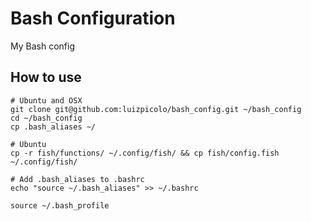 # Bash Configuration

My Bash config

## How to use

    # Ubuntu and OSX
    git clone git@github.com:luizpicolo/bash_config.git ~/bash_config
    cd ~/bash_config
    cp .bash_aliases ~/

    # Ubuntu
    cp -r fish/functions/ ~/.config/fish/ && cp fish/config.fish ~/.config/fish/

    # Add .bash_aliases to .bashrc
    echo "source ~/.bash_aliases" >> ~/.bashrc

    source ~/.bash_profile
